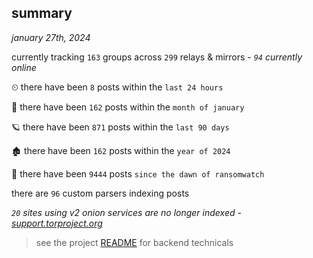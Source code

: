 
## summary
_january 27th, 2024_

currently tracking `163` groups across `299` relays & mirrors - _`94` currently online_

⏲ there have been `8` posts within the `last 24 hours`

🦈 there have been `162` posts within the `month of january`

🪐 there have been `871` posts within the `last 90 days`

🏚 there have been `162` posts within the `year of 2024`

🦕 there have been `9444` posts `since the dawn of ransomwatch`

there are `96` custom parsers indexing posts

_`20` sites using v2 onion services are no longer indexed - [support.torproject.org](https://support.torproject.org/onionservices/v2-deprecation/)_

> see the project [README](https://github.com/joshhighet/ransomwatch#ransomwatch--) for backend technicals
